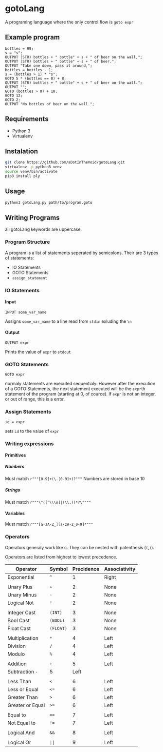 # gotoLang
A programing language where the only control flow is ```goto expr```
## Example program
```
bottles = 99;
s = "s";
OUTPUT (STR) bottles + " bottle" + s + " of beer on the wall,";
OUTPUT (STR) bottles + " bottle" + s + " of beer.";
OUTPUT "Take one down, pass it around,";
bottles = bottles - 1;
s = (bottles > 1) * "s";
GOTO 5 * (bottles == 0) + 8;
OUTPUT (STR) bottles + " bottle" + s + " of beer on the wall.";
OUTPUT "";
GOTO (bottles > 0) + 10;
GOTO 12;
GOTO 2;
OUTPUT "No bottles of beer on the wall.";
```

## Requirements
- Python 3
- Virtualenv 
## Instalation
```bash
git clone https://github.com/aDotInTheVoid/gotoLang.git
virtualenv -p python3 venv
source venv/bin/activate
pip3 install ply
```
## Usage
```bash
python3 gotoLang.py path/to/program.goto
```
## Writing Programs
all gotoLang keywords are uppercase. 

### Program Structure
A program is a list of statements seperated by semicolons. Their are 3 types of statements:

- IO Statements
- GOTO Statements
- `assign_statement`

### IO Statements

#### Input
```
INPUT some_var_name
```
Assigns `some_var_name` to a line read from `stdin` exluding the `\n`
#### Output 
```
OUTPUT expr
```
Prints the value of `expr` to `stdout`
### GOTO Statements
```
GOTO expr
```
normaly statements are executed sequentialy. However after the execution of a GOTO Statements, the next statement executed will be the `expr`th statement of the program (starting at 0, of cource). If `expr` is not an integer, or out of range, this is a error.
### Assign Statements
```
id = expr
```
sets `id` to the value of `expr`
### Writing expressions
#### Primitives
##### Numbers
Must match `r"""[0-9]+(\.[0-9]+)?"""`
Numbers are stored in base 10
##### Strings
Must match `r"""\"([^\\\n]|(\\.))*?\""""`
#### Variables
Must match `r"""[a-zA-Z_][a-zA-Z_0-9]*"""`
### Operators
Operators generaly work like c. They can be nested with patenthesis (`(`,`)`).

Operators are listed from highest to lowest precedence.

Operator   | Symbol | Precidence | Associativity
-----------|--------|------------|--------------
Exponential| `^`    | 1          | Right
|||
Unary Plus | `+`    | 2          | None
Unary Minus| `-`    | 2    | None
Logical Not | `!` | 2 | None
|||
Integer Cast | `(INT)` | 3 | None
Bool Cast | `(BOOL)` | 3 | None
Float Cast | `(FLOAT)` | 3 | None
|||
Multiplication | `*` | 4 | Left
Division | `/` | 4 | Left
Modulo | `%` | 4 | Left
|||
Addition | `+` | 5 | Left
Subtraction `-` | 5 | Left
|||
Less Than | `<` | 6 | Left
Less or Equal | `<=` | 6 | Left
Greater Than | `>` | 6 | Left
Greater or Equal | `>=` | 6 | Left
|||
Equal to| `==` | 7 | Left
Not Equal to | `!=` | 7 | Left 
|||
Logical And | `&&` | 8 | Left
|||
Logical Or | `\|\|`  | 9 | Left








